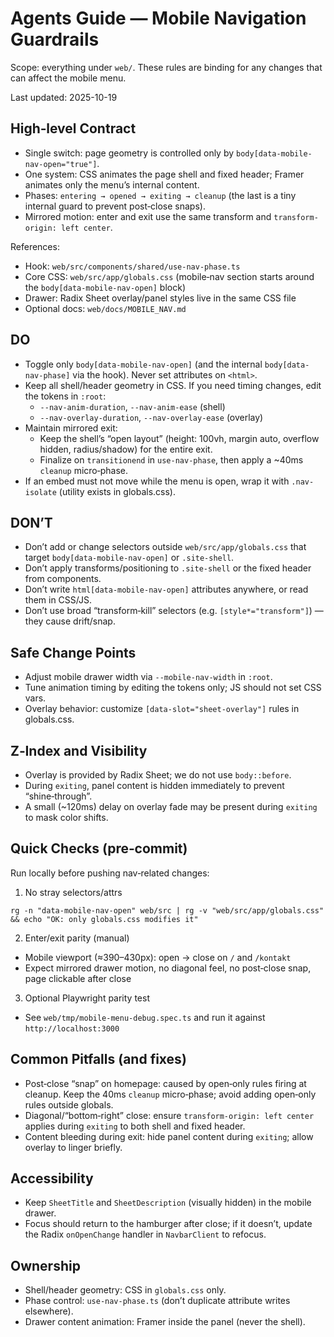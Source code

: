 # Agents Guide — Mobile Navigation Guardrails

Scope: everything under `web/`. These rules are binding for any changes that can affect the mobile menu.

Last updated: 2025-10-19

## High‑level Contract

- Single switch: page geometry is controlled only by `body[data-mobile-nav-open="true"]`.
- One system: CSS animates the page shell and fixed header; Framer animates only the menu’s internal content.
- Phases: `entering → opened → exiting → cleanup` (the last is a tiny internal guard to prevent post‑close snaps).
- Mirrored motion: enter and exit use the same transform and `transform-origin: left center`.

References:
- Hook: `web/src/components/shared/use-nav-phase.ts`
- Core CSS: `web/src/app/globals.css` (mobile‑nav section starts around the `body[data-mobile-nav-open]` block)
- Drawer: Radix Sheet overlay/panel styles live in the same CSS file
- Optional docs: `web/docs/MOBILE_NAV.md`

## DO

- Toggle only `body[data-mobile-nav-open]` (and the internal `body[data-nav-phase]` via the hook). Never set attributes on `<html>`.
- Keep all shell/header geometry in CSS. If you need timing changes, edit the tokens in `:root`:
  - `--nav-anim-duration`, `--nav-anim-ease` (shell)
  - `--nav-overlay-duration`, `--nav-overlay-ease` (overlay)
- Maintain mirrored exit:
  - Keep the shell’s “open layout” (height: 100vh, margin auto, overflow hidden, radius/shadow) for the entire exit.
  - Finalize on `transitionend` in `use-nav-phase`, then apply a ~40ms `cleanup` micro‑phase.
- If an embed must not move while the menu is open, wrap it with `.nav-isolate` (utility exists in globals.css).

## DON’T

- Don’t add or change selectors outside `web/src/app/globals.css` that target `body[data-mobile-nav-open]` or `.site-shell`.
- Don’t apply transforms/positioning to `.site-shell` or the fixed header from components.
- Don’t write `html[data-mobile-nav-open]` attributes anywhere, or read them in CSS/JS.
- Don’t use broad “transform‑kill” selectors (e.g. `[style*="transform"]`) — they cause drift/snap.

## Safe Change Points

- Adjust mobile drawer width via `--mobile-nav-width` in `:root`.
- Tune animation timing by editing the tokens only; JS should not set CSS vars.
- Overlay behavior: customize `[data-slot="sheet-overlay"]` rules in globals.css.

## Z‑Index and Visibility

- Overlay is provided by Radix Sheet; we do not use `body::before`.
- During `exiting`, panel content is hidden immediately to prevent “shine‑through”.
- A small (~120ms) delay on overlay fade may be present during `exiting` to mask color shifts.

## Quick Checks (pre‑commit)

Run locally before pushing nav‑related changes:

1) No stray selectors/attrs
```
rg -n "data-mobile-nav-open" web/src | rg -v "web/src/app/globals.css" && echo "OK: only globals.css modifies it"
```

2) Enter/exit parity (manual)
- Mobile viewport (≈390–430px): open → close on `/` and `/kontakt`
- Expect mirrored drawer motion, no diagonal feel, no post‑close snap, page clickable after close

3) Optional Playwright parity test
- See `web/tmp/mobile-menu-debug.spec.ts` and run it against `http://localhost:3000`

## Common Pitfalls (and fixes)

- Post‑close “snap” on homepage: caused by open‑only rules firing at cleanup. Keep the 40ms `cleanup` micro‑phase; avoid adding open‑only rules outside globals.
- Diagonal/“bottom‑right” close: ensure `transform-origin: left center` applies during `exiting` to both shell and fixed header.
- Content bleeding during exit: hide panel content during `exiting`; allow overlay to linger briefly.

## Accessibility

- Keep `SheetTitle` and `SheetDescription` (visually hidden) in the mobile drawer.
- Focus should return to the hamburger after close; if it doesn’t, update the Radix `onOpenChange` handler in `NavbarClient` to refocus.

## Ownership

- Shell/header geometry: CSS in `globals.css` only.
- Phase control: `use-nav-phase.ts` (don’t duplicate attribute writes elsewhere).
- Drawer content animation: Framer inside the panel (never the shell).

